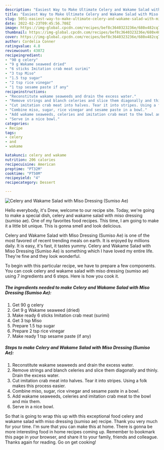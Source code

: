 ```yaml
---
description: "Easiest Way to Make Ultimate Celery and Wakame Salad with Miso Dressing (Sumiso Ae)"
title: "Easiest Way to Make Ultimate Celery and Wakame Salad with Miso Dressing (Sumiso Ae)"
slug: 5051-easiest-way-to-make-ultimate-celery-and-wakame-salad-with-miso-dressing-sumiso-ae
date: 2022-02-23T09:45:56.708Z
image: https://img-global.cpcdn.com/recipes/bef8c3640323236e/680x482cq70/celery-and-wakame-salad-with-miso-dressing-sumiso-ae-recipe-main-photo.jpg
thumbnail: https://img-global.cpcdn.com/recipes/bef8c3640323236e/680x482cq70/celery-and-wakame-salad-with-miso-dressing-sumiso-ae-recipe-main-photo.jpg
cover: https://img-global.cpcdn.com/recipes/bef8c3640323236e/680x482cq70/celery-and-wakame-salad-with-miso-dressing-sumiso-ae-recipe-main-photo.jpg
author: Cordelia Conner
ratingvalue: 4.8
reviewcount: 43072
recipeingredient:
- "90 g celery"
- "9 g Wakame seaweed dried"
- "6 sticks Imitation crab meat surimi"
- "3 tsp Miso"
- "1.5 tsp sugar"
- "2 tsp rice vinegar"
- "1 tsp sesame paste if any"
recipeinstructions:
- "Reconstitute wakame seaweeds and drain the excess water."
- "Remove strings and blanch celeries and slice them diagonally and thinly. Drain the excess water."
- "Cut imitation crab meat into halves. Tear it into stripes. Using a folk makes this process easier."
- "Combine miso, sugar, rice vinegar and sesame paste in a bowl."
- "Add wakame seaweeds, celeries and imitation crab meat to the bowl and mix them."
- "Serve in a nice bowl."
categories:
- Recipe
tags:
- celery
- and
- wakame

katakunci: celery and wakame 
nutrition: 206 calories
recipecuisine: American
preptime: "PT32M"
cooktime: "PT50M"
recipeyield: "4"
recipecategory: Dessert

---
```



![Celery and Wakame Salad with Miso Dressing (Sumiso Ae)](https://img-global.cpcdn.com/recipes/bef8c3640323236e/680x482cq70/celery-and-wakame-salad-with-miso-dressing-sumiso-ae-recipe-main-photo.jpg)

Hello everybody, it's Drew, welcome to our recipe site. Today, we're going to make a special dish, celery and wakame salad with miso dressing (sumiso ae). One of my favorites food recipes. This time, I am going to make it a little bit unique. This is gonna smell and look delicious.

Celery and Wakame Salad with Miso Dressing (Sumiso Ae) is one of the most favored of recent trending meals on earth. It is enjoyed by millions daily. It is easy, it's fast, it tastes yummy. Celery and Wakame Salad with Miso Dressing (Sumiso Ae) is something which I have loved my entire life. They're fine and they look wonderful.




To begin with this particular recipe, we have to prepare a few components. You can cook celery and wakame salad with miso dressing (sumiso ae) using 7 ingredients and 6 steps. Here is how you cook it.

<!--inarticleads1-->

##### The ingredients needed to make Celery and Wakame Salad with Miso Dressing (Sumiso Ae):

1. Get 90 g celery
1. Get 9 g Wakame seaweed (dried)
1. Make ready 6 sticks Imitation crab meat (surimi)
1. Get 3 tsp Miso
1. Prepare 1.5 tsp sugar
1. Prepare 2 tsp rice vinegar
1. Make ready 1 tsp sesame paste (if any)




<!--inarticleads2-->

##### Steps to make Celery and Wakame Salad with Miso Dressing (Sumiso Ae):

1. Reconstitute wakame seaweeds and drain the excess water.
1. Remove strings and blanch celeries and slice them diagonally and thinly. Drain the excess water.
1. Cut imitation crab meat into halves. Tear it into stripes. Using a folk makes this process easier.
1. Combine miso, sugar, rice vinegar and sesame paste in a bowl.
1. Add wakame seaweeds, celeries and imitation crab meat to the bowl and mix them.
1. Serve in a nice bowl.




So that is going to wrap this up with this exceptional food celery and wakame salad with miso dressing (sumiso ae) recipe. Thank you very much for your time. I'm sure that you can make this at home. There is gonna be more interesting food in home recipes coming up. Remember to bookmark this page in your browser, and share it to your family, friends and colleague. Thanks again for reading. Go on get cooking!
